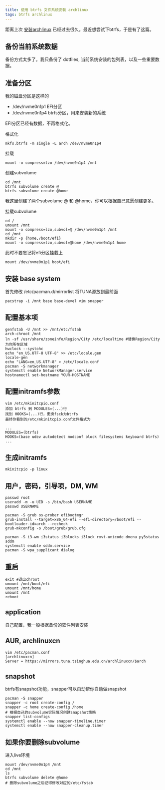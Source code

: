 ```yaml
---
title: 使用 btrfs 文件系統安裝 archlinux
tags: btrfs archlinux
---
```

距离上次 [安装archlinux][install-arch] 已经过去很久。最近想尝试下btrfs，于是有了这篇。

<!--more-->

## 备份当前系统数据
备份方式太多了。我只备份了 dotfiles, 当前系统安装的包列表，以及一些重要数据。

## 准备分区
我的磁盘分区是这样的

- /dev/nvme0n1p1	EFI分区
- /dev/nvme0n1p4	btrfs分区，用来安装新的系统

EFI分区已经有数据，不再格式化。

格式化
```
mkfs.btrfs -m single -L arch /dev/nvme0n1p4
```
挂载
```
mount -o compress=lzo /dev/nvme0n1p4 /mnt
```
创建subvolume
```
cd /mnt
btrfs subvolume create @
btrfs subvolume create @home
```
我这里创建了两个subvolume @ 和 @home，你可以根据自己意愿创建更多。

挂载subvolume
```
cd /
umount /mnt
mount -o compress=lzo,subvol=@ /dev/nvme0n1p4 /mnt
cd /mnt
mkdir -p {home,/boot/efi}
mount -o compress=lzo,subvol=@home /dev/nvme0n1p4 home
```
此时不要忘记将efi分区挂载上
```
mount /dev/nvme0n1p1 boot/efi
```

## 安装 base system
首先修改 /etc/pacman.d/mirrorlist 将TUNA源放到最前面
```
pacstrap -i /mnt base base-devel vim snapper
```

## 配置基本项 
```
genfstab -U /mnt >> /mnt/etc/fstab
arch-chroot /mnt
ln -sf /usr/share/zoneinfo/Region/City /etc/localtime #替换Region/City为你所在区域
hwclock --systohc
echo "en_US.UTF-8 UTF-8" >> /etc/locale.gen
locale-gen
echo "LANG=en_US.UTF-8" > /etc/locale.conf
pacman -S networkmanager
systemctl enable NetworkManager.service
hostnamectl set-hostname YOUR-HOSTNAME
```
## 配置initramfs参数
```
vim /etc/mkinitcpio.conf
添加 btrfs 到 MODULES=(...)行
找到 HOOKS=(...)行，更换fsck为btrfs
最终你看到的/etc/mkinitcpio.conf文件格式为

...
MODULES=(btrfs)
HOOKS=(base udev autodetect modconf block filesystems keyboard btrfs)
...

```

## 生成initramfs
```
mkinitcpio -p linux
```
## 用户，密码，引导项，DM, WM
```
passwd root
useradd -m -u UID -s /bin/bash USERNAME
passwd USERNAME

pacman -S grub os-prober efibootmgr
grub-install --target=x86_64-efi --efi-directory=/boot/efi --bootloader-id=arch --recheck
grub-mkconfig -o /boot/grub/grub.cfg

pacman -S i3-wm i3status i3blocks i3lock rxvt-unicode dmenu py3status sddm
systemctl enable sddm.service
pacman -S wpa_supplicant dialog
```

## 重启
```
exit #退出chroot
umount /mnt/boot/efi
umount /mnt/home
umount /mnt
reboot
```
## application
自己配置，我一般根据备份的软件列表安装

## AUR, archlinuxcn
```
vim /etc/pacman.conf
[archlinuxcn]
Server = https://mirrors.tuna.tsinghua.edu.cn/archlinuxcn/$arch
```

## snapshot
btrfs有snapshot功能，snapper可以自动帮你自动做snapshot
```
pacman -S snapper
snapper -c root create-config /
snapper -c home create-config /home
# 根据自己的subvolume实际情况创建snapshot策略
snapper list-configs
systemctl enable --now snapper-timeline.timer
systemctl enable --now snapper-cleanup.timer
```

## 如果你要删除subvolume
进入live环境
```
mount /dev/nvme0n1p4 /mnt
cd /mnt
ls
btrfs subvolume delete @home
# 删除subvolume之后记得修改对应的/etc/fstab
```
[install-arch]: https://snowfrs.com/2017/01/01/archlinux-for-new-user.html
